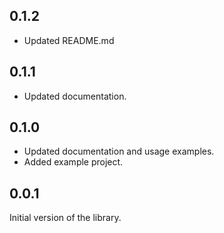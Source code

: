 ## 0.1.2
- Updated README.md

## 0.1.1
- Updated documentation.

## 0.1.0
- Updated documentation and usage examples.
- Added example project.

## 0.0.1

Initial version of the library.
